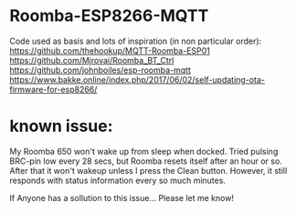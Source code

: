 # Roomba-ESP8266-MQTT

Code used as basis and lots of inspiration (in non particular order):
https://github.com/thehookup/MQTT-Roomba-ESP01
https://github.com/Mjrovai/Roomba_BT_Ctrl
https://github.com/johnboiles/esp-roomba-mqtt
https://www.bakke.online/index.php/2017/06/02/self-updating-ota-firmware-for-esp8266/

# known issue:
My Roomba 650 won't wake up from sleep when docked. Tried pulsing BRC-pin low every 28 secs, but  Roomba resets itself after an hour or so.
After that it won't wakeup unless I press the Clean button. However, it still responds with status information every so much minutes. 

If Anyone has a sollution to this issue... Please let me know!

